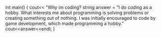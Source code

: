 int main()
{
cout<< "Why im coding?
string answer = "I do coding as a hobby.
What interests me about programming is solving problems or creating something out of nothing.
I was initially encouraged to code by game development, which made programming a hobby."
cout<<answer<<endl;
}
 
